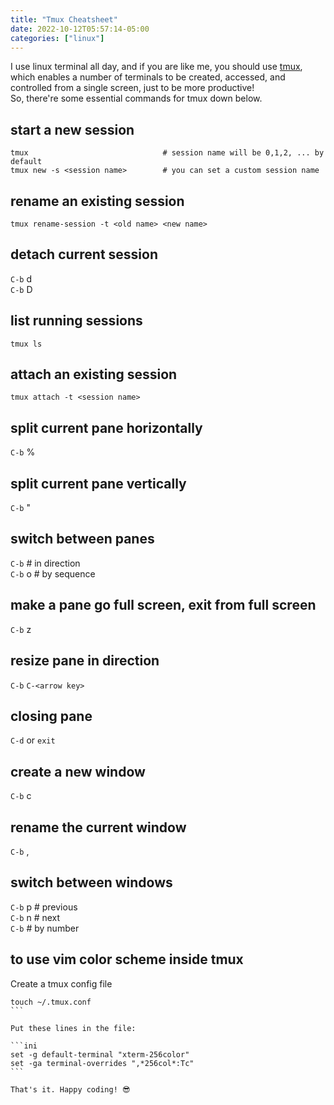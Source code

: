 ```yaml
---
title: "Tmux Cheatsheet"
date: 2022-10-12T05:57:14-05:00
categories: ["linux"]
---
```

I use linux terminal all day, and if you are like me, you should use [tmux](https://github.com/tmux/tmux), which enables a number of terminals to be created, accessed, and controlled from a single screen, just to be more productive!  
So, there're some essential commands for tmux down below.  

## start a new session

```
tmux                              # session name will be 0,1,2, ... by default
tmux new -s <session name>        # you can set a custom session name
```

## rename an existing session

```
tmux rename-session -t <old name> <new name>
```

## detach current session

`C-b` d  
`C-b` D

## list running sessions

```
tmux ls
```

## attach an existing session

```
tmux attach -t <session name>
```

## split current pane horizontally

`C-b` %  

## split current pane vertically

`C-b` "  

## switch between panes

`C-b` <arrow key>         # in direction  
`C-b` o                   # by sequence

## make a pane go full screen, exit from full screen

`C-b` z  

## resize pane in direction

`C-b` `C-<arrow key>`  

## closing pane

`C-d` or `exit`  

## create a new window

`C-b` c  

## rename the current window

`C-b` ,  

## switch between windows

`C-b` p                 # previous  
`C-b` n                 # next  
`C-b` <num key>         # by number  


## to use vim color scheme inside tmux

Create a tmux config file

````
touch ~/.tmux.conf
```

Put these lines in the file:

```ini
set -g default-terminal "xterm-256color"
set -ga terminal-overrides ",*256col*:Tc"
```

That's it. Happy coding! 😎
